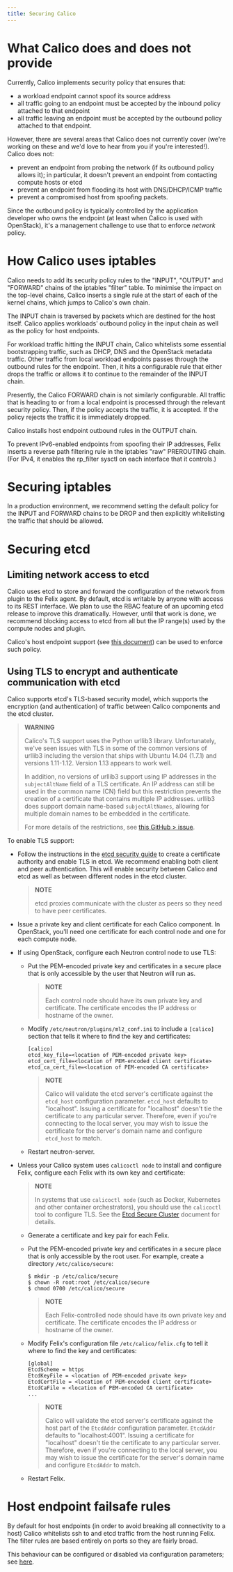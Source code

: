 ```yaml
---
title: Securing Calico
---
```


What Calico does and does not provide
=====================================

Currently, Calico implements security policy that ensures that:

-   a workload endpoint cannot spoof its source address
-   all traffic going to an endpoint must be accepted by the inbound
    policy attached to that endpoint
-   all traffic leaving an endpoint must be accepted by the outbound
    policy attached to that endpoint.

However, there are several areas that Calico does not currently cover
(we're working on these and we'd love to hear from you if you're
interested!). Calico does not:

-   prevent an endpoint from probing the network (if its outbound policy
    allows it); in particular, it doesn't prevent an endpoint from
    contacting compute hosts or etcd
-   prevent an endpoint from flooding its host with DNS/DHCP/ICMP
    traffic
-   prevent a compromised host from spoofing packets.

Since the outbound policy is typically controlled by the application
developer who owns the endpoint (at least when Calico is used with
OpenStack), it's a management challenge to use that to enforce *network*
policy.

How Calico uses iptables
========================

Calico needs to add its security policy rules to the "INPUT", "OUTPUT"
and "FORWARD" chains of the iptables "filter" table. To minimise the
impact on the top-level chains, Calico inserts a single rule at the
start of each of the kernel chains, which jumps to Calico's own chain.

The INPUT chain is traversed by packets which are destined for the host
itself. Calico applies workloads' outbound policy in the input chain as
well as the policy for host endpoints.

For workload traffic hitting the INPUT chain, Calico whitelists some
essential bootstrapping traffic, such as DHCP, DNS and the OpenStack
metadata traffic. Other traffic from local workload endpoints passes
through the outbound rules for the endpoint. Then, it hits a
configurable rule that either drops the traffic or allows it to continue
to the remainder of the INPUT chain.

Presently, the Calico FORWARD chain is not similarly configurable. All
traffic that is heading to or from a local endpoint is processed through
the relevant security policy. Then, if the policy accepts the traffic,
it is accepted. If the policy rejects the traffic it is immediately
dropped.

Calico installs host endpoint outbound rules in the OUTPUT chain.

To prevent IPv6-enabled endpoints from spoofing their IP addresses,
Felix inserts a reverse path filtering rule in the iptables "raw"
PREROUTING chain. (For IPv4, it enables the rp\_filter sysctl on each
interface that it controls.)

Securing iptables
=================

In a production environment, we recommend setting the default policy for
the INPUT and FORWARD chains to be DROP and then explicitly whitelisting
the traffic that should be allowed.

Securing etcd
=============

Limiting network access to etcd
-------------------------------

Calico uses etcd to store and forward the configuration of the network
from plugin to the Felix agent. By default, etcd is writable by anyone
with access to its REST interface. We plan to use the RBAC feature of an
upcoming etcd release to improve this dramatically. However, until that
work is done, we recommend blocking access to etcd from all but the IP
range(s) used by the compute nodes and plugin.

Calico's host endpoint support (see [this document]({{site.url}}/getting-started/bare-metal/bare-metal)) can be used to
enforce such policy.

Using TLS to encrypt and authenticate communication with etcd
-------------------------------------------------------------

Calico supports etcd's TLS-based security model, which supports the
encryption (and authentication) of traffic between Calico components and
the etcd cluster.

> **WARNING**
>
> Calico's TLS support uses the Python urllib3 library.
> Unfortunately, we've seen issues with TLS in some of the common
> versions of urllib3 including the version that ships with Ubuntu
> 14.04 (1.7.1) and versions 1.11-1.12. Version 1.13 appears to
> work well.
>
> In addition, no versions of urllib3 support using IP addresses in the
> `subjectAltName` field of a TLS certificate. An IP address can still
> be used in the common name (CN) field but this restriction prevents
> the creation of a certificate that contains multiple IP addresses.
> urllib3 does support domain name-based `subjectAltNames`, allowing for
> multiple domain names to be embedded in the certificate.
>
> For more details of the restrictions, see [this GitHub > issue](https://github.com/projectcalico/calico/issues/933).

To enable TLS support:

-   Follow the instructions in the [etcd security
    guide](https://coreos.com/etcd/docs/latest/security.html) to create
    a certificate authority and enable TLS in etcd. We recommend
    enabling both client and peer authentication. This will enable
    security between Calico and etcd as well as between different nodes
    in the etcd cluster.

    > **NOTE**
    >
    > etcd proxies communicate with the cluster as peers so they need to
    > have peer certificates.
    >

-   Issue a private key and client certificate for each
    Calico component. In OpenStack, you'll need one certificate for each
    control node and one for each compute node.

-   If using OpenStack, configure each Neutron control node to use TLS:
    -   Put the PEM-encoded private key and certificates in a secure
        place that is only accessible by the user that Neutron will
        run as.

        > **NOTE**
        >
        > Each control node should have its own private key and
        > certificate. The certificate encodes the IP address or
        > hostname of the owner.
        >

    -   Modify `/etc/neutron/plugins/ml2_conf.ini` to include a
        `[calico]` section that tells it where to find the key and
        certificates:

            [calico]
            etcd_key_file=<location of PEM-encoded private key>
            etcd_cert_file=<location of PEM-encoded client certificate>
            etcd_ca_cert_file=<location of PEM-encoded CA certificate>

        > **NOTE**
        >
        > Calico will validate the etcd server's certificate against the
        > `etcd_host` configuration parameter. `etcd_host` defaults
        >  to "localhost". Issuing a certificate for "localhost"
        >  doesn't tie the certificate to any particular server.
        >  Therefore, even if you're connecting to the local server,
        >  you may wish to issue the certificate for the server's
        >  domain name and configure `etcd_host` to match.
        >

    -   Restart neutron-server.

-   Unless your Calico system uses `calicoctl node` to install and
    configure Felix, configure each Felix with its own key and
    certificate:

    > **NOTE**
    >
    > In systems that use `calicoctl node` (such as Docker, Kubernetes
    > and other container orchestrators), you should use the
    > `calicoctl` tool to configure TLS. See the [Etcd Secure
    >  Cluster]({{site.url}}/reference/advanced/etcd-secure)
    >  document for details.
    >

    -   Generate a certificate and key pair for each Felix.
    -   Put the PEM-encoded private key and certificates in a secure
        place that is only accessible by the root user. For example,
        create a directory `/etc/calico/secure`:

            $ mkdir -p /etc/calico/secure
            $ chown -R root:root /etc/calico/secure
            $ chmod 0700 /etc/calico/secure

        > **NOTE**
        >
        > Each Felix-controlled node should have its own private key and
        > certificate. The certificate encodes the IP address or
        > hostname of the owner.
        >

    -   Modify Felix's configuration file `/etc/calico/felix.cfg` to
        tell it where to find the key and certificates:

            [global]
            EtcdScheme = https
            EtcdKeyFile = <location of PEM-encoded private key>
            EtcdCertFile = <location of PEM-encoded client certificate>
            EtcdCaFile = <location of PEM-encoded CA certificate>
            ...

        > **NOTE**
        >
        > Calico will validate the etcd server's certificate against the
        > host part of the `EtcdAddr` configuration parameter.
        > `EtcdAddr` defaults to "localhost:4001". Issuing a
        > certificate for "localhost" doesn't tie the certificate to
        > any particular server. Therefore, even if you're
        > connecting to the local server, you may wish to issue the
        > certificate for the server's domain name and configure
        > `EtcdAddr` to match.
        >

    -   Restart Felix.

Host endpoint failsafe rules
============================

By default for host endpoints (in order to avoid breaking all
connectivity to a host) Calico whitelists ssh to and etcd traffic from
the host running Felix. The filter rules are based entirely on ports so
they are fairly broad.

This behaviour can be configured or disabled via configuration
parameters; see [here]({{site.url}}/using-calico/configuration).

